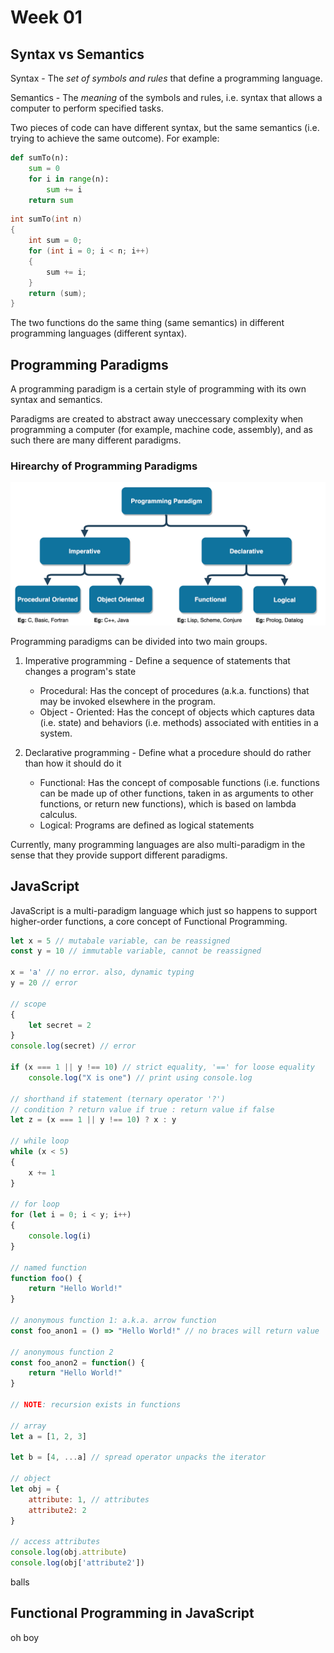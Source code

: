 # Week 01

## Syntax vs Semantics

Syntax - The *set of symbols and rules* that define a programming language.

Semantics - The *meaning* of the symbols and rules, i.e. syntax that allows a computer to perform specified tasks.

Two pieces of code can have different syntax, but the same semantics (i.e. trying to achieve the same outcome). For example:

```python
def sumTo(n):
    sum = 0
    for i in range(n):
        sum += i
    return sum
```

```c
int sumTo(int n)
{
    int sum = 0;
    for (int i = 0; i < n; i++)
    {
        sum += i;
    }
    return (sum);
}
```

The two functions do the same thing (same semantics) in different programming languages (different syntax).

## Programming Paradigms

A programming paradigm is a certain style of programming with its own syntax and semantics.

Paradigms are created to abstract away uneccessary complexity when programming a computer (for example, machine code, assembly), and as such there are many different paradigms.

### Hirearchy of Programming Paradigms

![paradigms](/assets/paradigms.png)

Programming paradigms can be divided into two main groups.

1. Imperative programming - Define a sequence of statements that changes a program's state

    - Procedural: Has the concept of procedures (a.k.a. functions) that may be invoked elsewhere in the program.  
    - Object - Oriented: Has the concept of objects which captures data (i.e. state) and behaviors (i.e. methods) associated with entities in a system.

2. Declarative programming - Define what a procedure should do rather than how it should do it

    - Functional: Has the concept of composable functions (i.e. functions can be made up of other functions, taken in as arguments to other functions, or return new functions), which is based on lambda calculus.
    - Logical: Programs are defined as logical statements

Currently, many programming languages are also multi-paradigm in the sense that they provide support different paradigms.

## JavaScript

JavaScript is a multi-paradigm language which just so happens to support higher-order functions, a core concept of Functional Programming.

```javascript
let x = 5 // mutabale variable, can be reassigned
const y = 10 // immutable variable, cannot be reassigned

x = 'a' // no error. also, dynamic typing
y = 20 // error

// scope
{
    let secret = 2
}
console.log(secret) // error

if (x === 1 || y !== 10) // strict equality, '==' for loose equality
    console.log("X is one") // print using console.log

// shorthand if statement (ternary operator '?')
// condition ? return value if true : return value if false
let z = (x === 1 || y !== 10) ? x : y

// while loop
while (x < 5)
{
    x += 1
}

// for loop
for (let i = 0; i < y; i++)
{
    console.log(i)
}

// named function
function foo() {
    return "Hello World!"
}

// anonymous function 1: a.k.a. arrow function
const foo_anon1 = () => "Hello World!" // no braces will return value

// anonymous function 2
const foo_anon2 = function() {
    return "Hello World!"
}

// NOTE: recursion exists in functions

// array
let a = [1, 2, 3]

let b = [4, ...a] // spread operator unpacks the iterator

// object
let obj = {
    attribute: 1, // attributes
    attribute2: 2
}

// access attributes
console.log(obj.attribute)
console.log(obj['attribute2'])
```

balls

## Functional Programming in JavaScript

oh boy
<!--stackedit_data:
eyJoaXN0b3J5IjpbLTEwNzc3MDMxMF19
-->